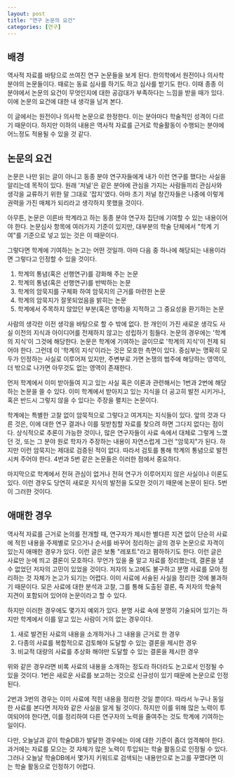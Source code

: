 ```yaml
---
layout: post
title: "연구 논문의 요건"
categories: [연구]
---
```


## 배경

역사적 자료를 바탕으로 쓰여진 연구 논문들을 보게 된다. 한의학에서 원전이나 의사학 분야의 논문들이다. 때로는 동료 심사를 하기도 하고 심사를 받기도 한다. 이때 종종 이 분야에서 논문의 요건이 무엇인지에 대한 공감대가 부족하다는 느낌을 받을 때가 있다. 이에 논문의 요건에 대한 내 생각을 남겨 본다.

이 글에서는 원전이나 의사학 논문으로 한정한다. 이는 분야마다 학술적인 성격이 다르기 때문이다. 하지만 이하의 내용은 역사적 자료를 근거로 학술활동이 수행되는 분야에 어느정도 적용될 수 있을 것 같다.

## 논문의 요건

논문은 나만 읽는 글이 아니고 동종 분야 연구자들에게 내가 이런 연구를 했다는 사실을 알리는데 목적이 있다. 원래 '저널'은 같은 분야에 관심을 가지는 사람들끼리 관심사와 생각을 교류하기 위한 말 그대로 '잡지'였다. 아마 초기 저널 창간자들은 나중에 이렇게 권력을 가진 매체가 되리라고 생각하지 못했을 것이다.

아무튼, 논문은 이른바 학계라고 하는 동종 분야 연구자 집단에 기여할 수 있는 내용이어야 한다. 논문심사 항목에 여러가지 기준이 있지만, 대부분의 학술 단체에서 "학계 기여"를 기준으로 넣고 있는 것은 이 때문이다.

그렇다면 학계에 기여하는 논고는 어떤 것일까. 아마 다음 중 하나에 해당되는 내용이라면 그렇다고 인정할 수 있을 것이다.

1. 학계의 통념(혹은 선행연구)를 강화해 주는 논문
2. 학계의 통념(혹은 선행연구)를 반박하는 논문
3. 학계의 암묵지를 구체화 하여 암묵지의 근거를 마련한 논문
4. 학계의 암묵지가 잘못되었음을 밝히는 논문
5. 학계에서 주목하지 않았던 부분(혹은 영역)을 지적하고 그 중요성을 환기하는 논문

사람의 생각란 이전 생각을 바탕으로 할 수 밖에 없다. 한 개인이 가진 새로운 생각도 사실 이전의 지식과 아이디어를 전제하지 않고는 성립하기 힘들다. 논문의 경우에는 '학계의 지식'이 그것에 해당한다. 논문은 학계에 기여하는 글이므로 '학계의 지식'이 전제 되어야 한다. 그런데 이 '학계의 지식'이라는 것은 모호한 측면이 있다. 중심부는 명확히 모두가 인정하는 사실로 이루어져 있지만, 주변부로 가면 논쟁의 범주에 해당하는 영역이, 더 밖으로 나가면 아무것도 없는 영역이 존재한다.

먼저 학계에서 이미 받아들여 지고 있는 사실 혹은 이론과 관련해서는 1번과 2번에 해당하는 논문을 쓸 수 있다. 이미 학계에서 받아지고 있는 지식을 더 공고히 발전 시키거나, 혹은 반드시 그렇지 않을 수 있다는 주장을 펼치는 논문이다.

학계에는 특별한 고찰 없이 암묵적으로 그렇다고 여겨지는 지식들이 있다. 앞의 것과 다른 것은, 이에 대한 연구 결과나 이를 뒷받침할 자료를 찾으려 하면 그다지 없다는 점이다. 상식적으로 추론이 가능한 것이나, 많은 연구자들이 사료 속에서 대체로 그렇게 느꼈던 것, 또는 그 분야 원로 학자가 주장하는 내용이 자연스럽게 그런 "암묵지"가 된다. 하지만 이런 암묵지는 제대로 검증된 적이 없다. 따라서 검토를 통해 학계의 통념으로 발전시켜 주어야 한다. 4번과 5번 같은 논문들은 이러한 점에서 중요하다.

마지막으로 학계에서 전혀 관심이 없거나 전혀 연구가 이루어지지 않은 사실이나 이론도 있다. 이런 경우도 당연히 새로운 지식의 발전을 도모한 것이기 때문에 논문이 된다. 5번이 그러한 것이다.

## 애매한 경우

역사적 자료를 근거로 논의를 전개할 때, 연구자가 제시한 별다른 지견 없이 단순히 사료에 적힌 내용을 주제별로 모으거나 순서를 바꾸어 정리하는 글의 경우 논문으로 자격이 있는지 애매한 경우가 있다. 이런 글은 보통 "레포트"라고 폄하하기도 한다. 이런 글은 사료만 눈에 띄고 결론이 모호하다. 무언가 있을 줄 알고 자료를 정리했는데, 결론을 낼 수 없었던 저자의 고민이 있었을 것이다. 저자의 노고에도 불구하고 분명 사료를 모아 정리하는 것 자체가 논고가 되기는 어렵다. 이미 사료에 서술된 사실을 정리한 것에 불과하기 때문이다. 모은 사료에 대한 분석과 고찰, 그를 통해 도출된 결론, 즉 저자의 학술적 지견이 포함되어 있어야 논문이라고 할 수 있다.

하지만 이러한 경우에도 몇가지 예외가 있다. 분명 사료 속에 분명히 기술되어 있기는 하지만 학계에서 이를 알고 있는 사람이 거의 없는 경우이다.

1. 새로 발견된 사료의 내용을 소개하거나 그 내용을 근거로 한 경우
2. 다종의 사료를 복합적으로 검토해야 도달할 수 있는 결론을 제시한 경우
3. 비교적 대량의 사료를 추상화 해야만 도달할 수 있는 결론을 제시한 경우

위와 같은 경우라면 비록 사료의 내용을 소개하는 정도라 하더라도 논고로서 인정될 수 있을 것이다. 1번은 새로운 사료를 보고하는 것으로 신규성이 있기 때문에 논문으로 인정된다.

2번과 3번의 경우는 이미 사료에 적힌 내용을 정리한 것일 뿐이다. 따라서 누구나 동일한 사료를 본다면 저자와 같은 사실을 알게 될 것이다. 하지만 이를 위해 많은 노력이 투여되어야 한다면, 이를 정리하여 다른 연구자의 노력을 줄여주는 것도 학계에 기여하는 일이다.

다만, 오늘날과 같이 학술DB가 발달한 경우에는 이에 대한 기준이 좀더 엄격해야 한다. 과거에는 자료를 모으는 것 자체가 많은 노력이 투입되는 학술 활동으로 인정될 수 있다. 그러나 오늘날 학술DB에서 몇가지 키워드로 검색되는 내용만으로 논고를 꾸몄다면 이는 학술 활동으로 인정하기 어렵다.
